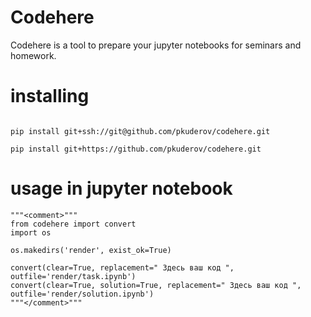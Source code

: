 # Codehere
Codehere is a tool to prepare your jupyter notebooks for seminars and homework.

# installing 


```

pip install git+ssh://git@github.com/pkuderov/codehere.git

pip install git+https://github.com/pkuderov/codehere.git

```

# usage in jupyter notebook

```
"""<comment>"""
from codehere import convert
import os

os.makedirs('render', exist_ok=True)

convert(clear=True, replacement=" Здесь ваш код ", outfile='render/task.ipynb')
convert(clear=True, solution=True, replacement=" Здесь ваш код ", outfile='render/solution.ipynb')
"""</comment>"""
```
